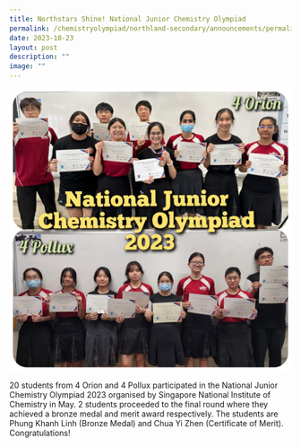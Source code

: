 ```yaml
---
title: Northstars Shine! National Junior Chemistry Olympiad
permalink: /chemistryolympiad/northland-secondary/announcements/permalink/
date: 2023-10-23
layout: post
description: ""
image: ""
---
```

![](/images/chemistry%20olympiad%202023.jpeg)

20 students from 4 Orion and 4 Pollux participated in the National Junior Chemistry Olympiad 2023 organised by Singapore National Institute of Chemistry in May. 2 students proceeded to the final round where they achieved a bronze medal and merit award respectively. The students are Phung Khanh Linh (Bronze Medal) and Chua Yi Zhen (Certificate of Merit). Congratulations!